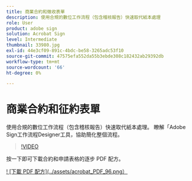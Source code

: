 ```yaml
---
title: 商業合約和徵收表單
description: 使用合規的數位工作流程（包含稽核報告）快速取代紙本處理
role: User
product: adobe sign
solution: Acrobat Sign
level: Intermediate
thumbnail: 33980.jpg
exl-id: 44e3cf09-891c-4bdc-be58-3265adc53f10
source-git-commit: 47575efa552da55b3ebde308c182432ab29392db
workflow-type: tm+mt
source-wordcount: '66'
ht-degree: 0%

---
```


# 商業合約和征約表單

使用合規的數位工作流程（包含稽核報告）快速取代紙本處理。 瞭解「Adobe Sign工作流程Designer工具，協助簡化整個流程。

>[!VIDEO](https://video.tv.adobe.com/v/33980?hidetitle=true)

按一下即可下載合約和申請表格的逐步 PDF 配方。

[! [下載 PDF 配方](../assets/acrobat_PDF_96.png）](../assets/adobe-sign_set_up_a_workflow_use_case.pdf)
